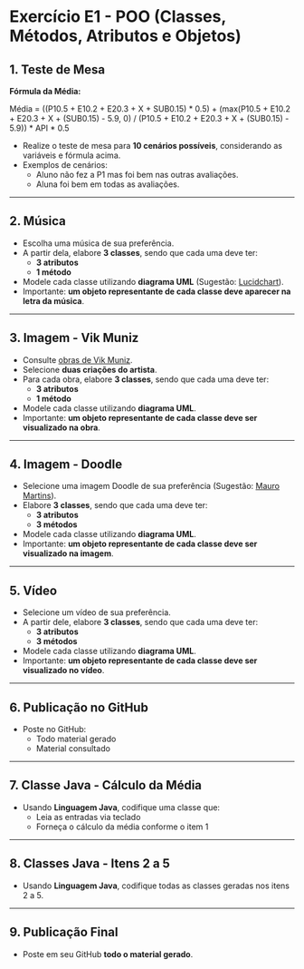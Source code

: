 # Exercício E1 - POO (Classes, Métodos, Atributos e Objetos)

## 1. Teste de Mesa

**Fórmula da Média:**

Média = ((P10.5 + E10.2 + E20.3 + X + SUB0.15) * 0.5) +
(max(P10.5 + E10.2 + E20.3 + X + (SUB0.15) - 5.9, 0) /
(P10.5 + E10.2 + E20.3 + X + (SUB0.15) - 5.9)) * API * 0.5

- Realize o teste de mesa para **10 cenários possíveis**, considerando as variáveis e fórmula acima.  
- Exemplos de cenários:
  - Aluno não fez a P1 mas foi bem nas outras avaliações.
  - Aluna foi bem em todas as avaliações.

---

## 2. Música

- Escolha uma música de sua preferência.
- A partir dela, elabore **3 classes**, sendo que cada uma deve ter:
  - **3 atributos**
  - **1 método**
- Modele cada classe utilizando **diagrama UML** (Sugestão: [Lucidchart](https://www.lucidchart.com/)).
- Importante: **um objeto representante de cada classe deve aparecer na letra da música**.

---

## 3. Imagem - Vik Muniz

- Consulte [obras de Vik Muniz](https://www.culturagenial.com/vik-muniz-obras/).
- Selecione **duas criações do artista**.
- Para cada obra, elabore **3 classes**, sendo que cada uma deve ter:
  - **3 atributos**
  - **1 método**
- Modele cada classe utilizando **diagrama UML**.
- Importante: **um objeto representante de cada classe deve ser visualizado na obra**.

---

## 4. Imagem - Doodle

- Selecione uma imagem Doodle de sua preferência (Sugestão: [Mauro Martins](https://www.mauromartins.com/)).
- Elabore **3 classes**, sendo que cada uma deve ter:
  - **3 atributos**
  - **3 métodos**
- Modele cada classe utilizando **diagrama UML**.
- Importante: **um objeto representante de cada classe deve ser visualizado na imagem**.

---

## 5. Vídeo

- Selecione um vídeo de sua preferência.
- A partir dele, elabore **3 classes**, sendo que cada uma deve ter:
  - **3 atributos**
  - **3 métodos**
- Modele cada classe utilizando **diagrama UML**.
- Importante: **um objeto representante de cada classe deve ser visualizado no vídeo**.

---

## 6. Publicação no GitHub

- Poste no GitHub:
  - Todo material gerado
  - Material consultado

---

## 7. Classe Java - Cálculo da Média

- Usando **Linguagem Java**, codifique uma classe que:
  - Leia as entradas via teclado
  - Forneça o cálculo da média conforme o item 1

---

## 8. Classes Java - Itens 2 a 5

- Usando **Linguagem Java**, codifique todas as classes geradas nos itens 2 a 5.

---

## 9. Publicação Final

- Poste em seu GitHub **todo o material gerado**.
